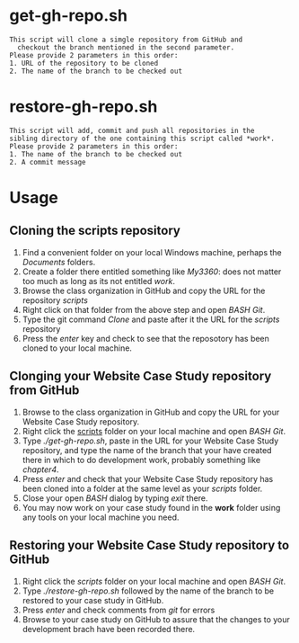 # get-gh-repo.sh

	This script will clone a simgle repository from GitHub and
	  checkout the branch mentioned in the second parameter.
	Please provide 2 parameters in this order:
	1. URL of the repository to be cloned
	2. The name of the branch to be checked out
	
# restore-gh-repo.sh

    This script will add, commit and push all repositories in the
    sibling directory of the one containing this script called *work*.
    Please provide 2 parameters in this order:
    1. The name of the branch to be checked out
    2. A commit message
    
# Usage
## Cloning the scripts repository
1. Find a convenient folder on your local Windows machine, perhaps the *Documents* folders.
1. Create a folder there entitled something like *My3360*: does not matter too much as long as its not entitled *work*.
1. Browse the class organization in GitHub and copy the URL for the repository *scripts*
1. Right click on that folder from the above step and open *BASH Git*.
1. Type the git command *Clone* and paste after it the URL for the *scripts* repository
1. Press the *enter* key and check to see that the reposotory has been cloned to your local machine.
## Clonging your Website Case Study repository from GitHub
1. Browse to the class organization in GitHub and copy the URL for your Website Case Study repository.
1. Right click the [scripts]() folder on your local machine and open *BASH Git*.
1. Type *./get-gh-repo.sh*, paste in the URL for your Website Case Study repository, and type the name of the branch that your have 
created there in which to do development work, probably something like *chapter4*.
1. Press *enter* and check that your Website Case Study repository has been cloned into a folder at the same level as 
your *scripts* folder.
1. Close your open *BASH* dialog by typing *exit* there.
1. You may now work on your case study found in the **work** folder using any tools on your local machine you need.
## Restoring your Website Case Study repository to GitHub
1. Right click the *scripts* folder on your local machine and open *BASH Git*.
1. Type *./restore-gh-repo.sh* followed by the name of the branch to be restored to your case study in GitHub.
1. Press *enter* and check comments from *git* for errors
1. Browse to your case study on GitHub to assure that the changes to your development brach have been recorded there.

